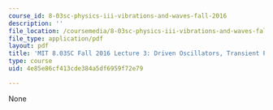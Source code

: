 ```yaml
---
course_id: 8-03sc-physics-iii-vibrations-and-waves-fall-2016
description: ''
file_location: /coursemedia/8-03sc-physics-iii-vibrations-and-waves-fall-2016/4e85e86cf413cde384a5df6959f72e79_MIT8_03SCF16_hw_Lec3.pdf
file_type: application/pdf
layout: pdf
title: 'MIT 8.03SC Fall 2016 Lecture 3: Driven Oscillators, Transient Phenomena, Resonance'
type: course
uid: 4e85e86cf413cde384a5df6959f72e79

---
```

None